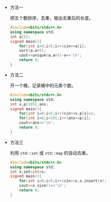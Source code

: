 - 方法一

    把五个数排序，去重，输出去重后的长度。

    ```cpp
    #include<bits/stdc++.h>
    using namespace std;
    int a[5];
    signed main(){
        for(int i=0;i<5;i++)cin>>a[i];
        sort(a,a+5);
        cout<<unique(a,a+5)-a<<'\n';
        return 0;
    }
    ```

- 方法二

    开一个桶，记录桶中的元素个数。

    ```cpp
    #include<bits/stdc++.h>
    using namespace std;
    int x,p[105],ans;
    signed main(){
        for(int i=0;i<5;i++)cin>>x,p[x]=1;
        for(int i=0;i<101;i++)ans+=p[i];
        cout<<ans<<'\n';
        return 0;
    }
    ```

- 方法三

    利用 `std::set` 或 `std::map` 的自动去重。

    ```cpp
    #include<bits/stdc++.h>
    using namespace std;
    int x;set<int>s;
    signed main(){
        for(int i=0;i<5;i++)cin>>x,s.insert(x);
        cout<<s.size()<<'\n';
        return 0;
    }
    ```

    